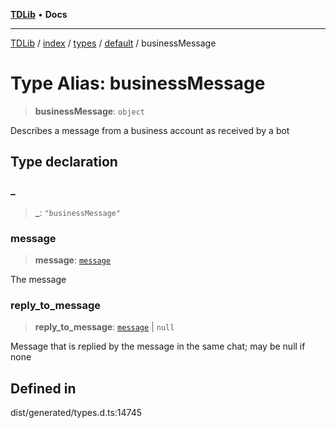 [**TDLib**](../../../../../../README.md) • **Docs**

***

[TDLib](../../../../../../modules.md) / [index](../../../../../README.md) / [types](../../../README.md) / [default](../README.md) / businessMessage

# Type Alias: businessMessage

> **businessMessage**: `object`

Describes a message from a business account as received by a bot

## Type declaration

### \_

> **\_**: `"businessMessage"`

### message

> **message**: [`message`](message.md)

The message

### reply\_to\_message

> **reply\_to\_message**: [`message`](message.md) \| `null`

Message that is replied by the message in the same chat; may be null if none

## Defined in

dist/generated/types.d.ts:14745
